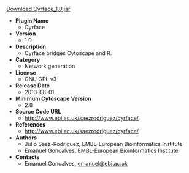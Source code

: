 <a href="Cyrface_1.0.jar">Download Cyrface_1.0.jar</a>

* __Plugin Name__
  * Cyrface
* __Version__
  * 1.0
* __Description__
  * Cyrface bridges Cytoscape and R.
* __Category__
  * Network generation
* __License__
  * GNU GPL v3
* __Release Date__
  * 2013-08-01
* __Minimum Cytoscape Version__
  * 2.8
* __Source Code URL__
  * http://www.ebi.ac.uk/saezrodriguez/cyrface/
* __References__
  * http://www.ebi.ac.uk/saezrodriguez/cyrface/
* __Authors__
  * Julio Saez-Rodriguez, EMBL-European Bioinformatics Institute
  * Emanuel Goncalves, EMBL-European Bioinformatics Institute
* __Contacts__
  * Emanuel Goncalves, emanuel@ebi.ac.uk
